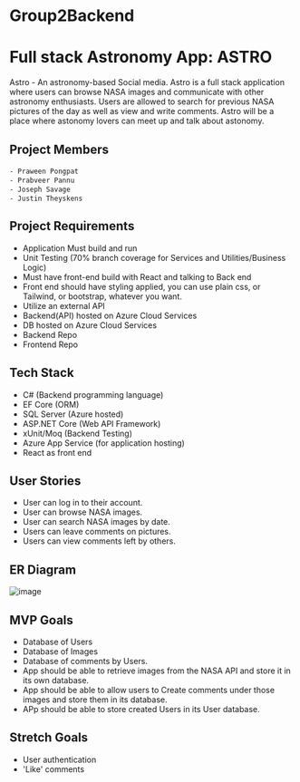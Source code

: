 # Group2Backend

# Full stack Astronomy App: ASTRO
Astro - An astronomy-based Social media.
Astro is a full stack application where users can browse NASA images and communicate with other astronomy enthusiasts.
Users are allowed to search for previous NASA pictures of the day as well as view and write comments.
Astro will be a place where astonomy lovers can meet up and talk about astonomy.


## Project Members
    - Praween Pongpat
    - Prabveer Pannu
    - Joseph Savage
    - Justin Theyskens

## Project Requirements
- Application Must build and run
- Unit Testing (70% branch coverage for Services and Utilities/Business Logic)
- Must have front-end build with React and talking to Back end
- Front end should have styling applied, you can use plain css, or Tailwind, or bootstrap, whatever you want. 
- Utilize an external API
- Backend(API) hosted on Azure Cloud Services
- DB hosted on Azure Cloud Services
- Backend Repo
- Frontend Repo

## Tech Stack
- C# (Backend programming language)
- EF Core (ORM)
- SQL Server (Azure hosted)
- ASP.NET Core (Web API Framework)
- xUnit/Moq (Backend Testing)
- Azure App Service (for application hosting)
- React as front end


## User Stories
- User can log in to their account.
- User can browse NASA images.
- User can search NASA images by date.
- Users can leave comments on pictures.
- Users can view comments left by others.

## ER Diagram
[//]: # " ![alt text](image.png) "
[//]: # " ![image](https://github.com/user-attachments/assets/b335bfac-1b7c-4ec5-bbb4-c647a0cf26f9) "
![image](https://github.com/user-attachments/assets/91246859-0034-4b33-93a2-a5088b59a178)



## MVP Goals
- Database of Users
- Database of Images
- Database of comments by Users.
- App should be able to retrieve images from the NASA API and store it in its own database.
- App should be able to allow users to Create comments under those images and store them in its database.
- APp should be able to store created Users in its User database.


## Stretch Goals
- User authentication 
- 'Like' comments
